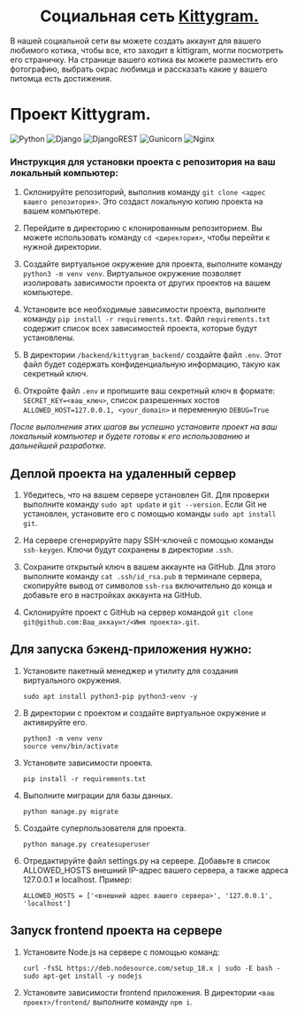 <h1 align="center">Социальная сеть <a href="https://prettycat.ddns.net/" target="_blank">Kittygram.</a></h1>

  В нашей социальной сети вы можете создать аккаунт для вашего любимого котика, чтобы все, кто заходит в kittigram, могли посмотреть его страничку.
На странице вашего котика вы можете разместить его фотографию, выбрать окрас любимца и рассказать какие у вашего питомца есть достижения.

# Проект Kittygram.
![Python](https://img.shields.io/badge/python-3670A0?style=for-the-badge&logo=python&logoColor=ffdd54)
![Django](https://img.shields.io/badge/django-%23092E20.svg?style=for-the-badge&logo=django&logoColor=white)
![DjangoREST](https://img.shields.io/badge/DJANGO-REST-ff1709?style=for-the-badge&logo=django&logoColor=white&color=ff1709&labelColor=gray)
![Gunicorn](https://img.shields.io/badge/gunicorn-%298729.svg?style=for-the-badge&logo=gunicorn&logoColor=white)
![Nginx](https://img.shields.io/badge/nginx-%23009639.svg?style=for-the-badge&logo=nginx&logoColor=white)

### Инструкция для установки проекта с репозитория на ваш локальный компьютер:

1. Склонируйте репозиторий, выполнив команду `git clone <адрес вашего репозитория>`. Это создаст локальную копию проекта на вашем компьютере.

2. Перейдите в директорию с клонированным репозиторием. Вы можете использовать команду `cd <директория>`, чтобы перейти к нужной директории.

3. Создайте виртуальное окружение для проекта, выполните команду `python3 -m venv venv`. Виртуальное окружение позволяет изолировать зависимости проекта от других проектов на вашем компьютере.

4. Установите все необходимые зависимости проекта, выполните команду `pip install -r requirements.txt`. Файл `requirements.txt` содержит список всех зависимостей проекта, которые будут установлены.

5. В директории `/backend/kittygram_backend/` создайте файл `.env`. Этот файл будет содержать конфиденциальную информацию, такую как секретный ключ.

6. Откройте файл `.env` и пропишите ваш секретный ключ в формате: `SECRET_KEY=<ваш_ключ>`, список разрешенных хостов `ALLOWED_HOST=127.0.0.1, <your_domain>` и переменную `DEBUG=True`

_После выполнения этих шагов вы успешно установите проект на ваш локальный компьютер и будете готовы к его использованию и дальнейшей разработке._

## Деплой проекта на удаленный сервер

1. Убедитесь, что на вашем сервере установлен Git. Для проверки выполните команду `sudo apt update` и `git --version`. Если Git не установлен, установите его с помощью команды `sudo apt install git`.

2. На сервере сгенерируйте пару SSH-ключей с помощью команды `ssh-keygen`. Ключи будут сохранены в директории `.ssh`.

3. Сохраните открытый ключ в вашем аккаунте на GitHub. Для этого выполните команду `cat .ssh/id_rsa.pub` в терминале сервера, скопируйте вывод от символов `ssh-rsa` включительно до конца и добавьте его в настройках аккаунта на GitHub.

4. Склонируйте проект с GitHub на сервер командой `git clone git@github.com:Ваш_аккаунт/<Имя проекта>.git`.

## Для запуска бэкенд-приложения нужно:
1. Установите пакетный менеджер и утилиту для создания виртуального окружения.
   ```
   sudo apt install python3-pip python3-venv -y
   ```

2. В директории с проектом и создайте виртуальное окружение и активируйте его.
   ```
   python3 -m venv venv
   source venv/bin/activate
   ```
   
3. Установите зависимости проекта.
   ```
   pip install -r requirements.txt
   ```

4. Выполните миграции для базы данных.
   ```
   python manage.py migrate
   ```

5. Создайте суперпользователя для проекта.
   ```
   python manage.py createsuperuser
   ```

6. Отредактируйте файл settings.py на сервере. Добавьте в список ALLOWED_HOSTS внешний IP-адрес вашего сервера, а также адреса 127.0.0.1 и localhost. Пример:
   ```
   ALLOWED_HOSTS = ['<внешний адрес вашего сервера>', '127.0.0.1', 'localhost']

## Запуск frontend проекта на сервере

1. Установите Node.js на сервере с помощью команд: 
   ```
   curl -fsSL https://deb.nodesource.com/setup_18.x | sudo -E bash -
   sudo apt-get install -y nodejs
   ```

2. Установите зависимости frontend приложения. В директории `<ваш проект>/frontend/` выполните команду `npm i`.
